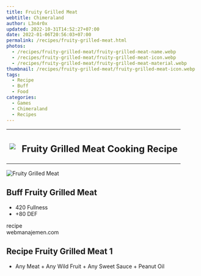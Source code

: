```yaml
---
title: Fruity Grilled Meat
webtitle: Chimeraland
author: L3n4r0x
updated: 2022-10-31T14:52:27+07:00
date: 2022-01-06T20:56:03+07:00
permalink: /recipes/fruity-grilled-meat.html
photos:
  - /recipes/fruity-grilled-meat/fruity-grilled-meat-name.webp
  - /recipes/fruity-grilled-meat/fruity-grilled-meat-icon.webp
  - /recipes/fruity-grilled-meat/fruity-grilled-meat-material.webp
thumbnail: /recipes/fruity-grilled-meat/fruity-grilled-meat-icon.webp
tags:
  - Recipe
  - Buff
  - Food
categories:
  - Games
  - Chimeraland
  - Recipes
---
```


<section id="bootstrap-wrapper"><link rel="stylesheet" href="https://cdn.statically.io/gh/dimaslanjaka/Web-Manajemen/40ac3225/css/bootstrap-4.5-wrapper.css"/><div class="row mb-2"><div class="col-md-12 mb-2"><table class="table" id="post-info"><tbody><tr><td><img class="d-inline-block me-2" src="/chimeraland/recipes/fruity-grilled-meat/fruity-grilled-meat-icon.webp" width="auto" height="auto"/></td><td><h1 class="fs-5">Fruity Grilled Meat Cooking Recipe</h1></td></tr></tbody></table></div></div><div class="card mb-2"><div class="row g-0"><div class="col-sm-4 position-relative mb-2"><img src="/chimeraland/recipes/fruity-grilled-meat/fruity-grilled-meat-material.webp" class="card-img fit-cover w-100 h-100" alt="Fruity Grilled Meat" data-fancybox="true"/></div><div class="col-sm-8 mb-2"><div class="card-body"><h2 class="card-title fs-5">Buff Fruity Grilled Meat</h2><div class="card-text"><ul><li>420 Fullness</li><li>+80 DEF</li></ul></div><span class="badge rounded-pill bg-dark">recipe</span></div><div class="card-footer text-end text-muted">webmanajemen.com</div></div></div></div><div class="row mb-2"><div class="col-12 col-lg-6 recipe-item mb-2"><div class="card"><div class="card-body"><h2 class="card-title fs-5">Recipe Fruity Grilled Meat 1</h2><div class="card-text"><ul><li>Any Meat<span> + </span>Any Wild Fruit<span> + </span>Any Sweet Sauce<span> + </span>Peanut Oil</li></ul></div></div></div></div></div></section>